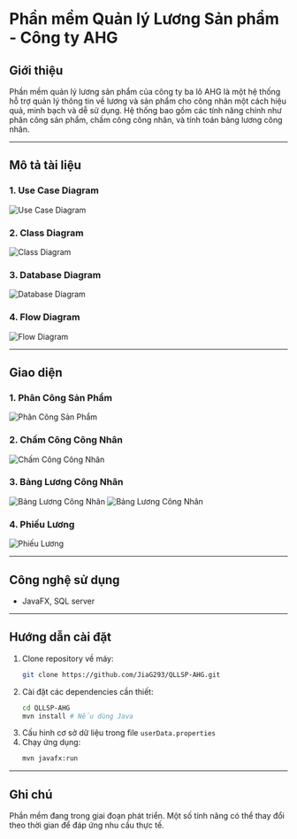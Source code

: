# Phần mềm Quản lý Lương Sản phẩm - Công ty AHG

## Giới thiệu
Phần mềm quản lý lương sản phẩm của công ty ba lô AHG là một hệ thống hỗ trợ quản lý thông tin về lương và sản phẩm cho công nhân một cách hiệu quả, minh bạch và dễ sử dụng. Hệ thống bao gồm các tính năng chính như phân công sản phẩm, chấm công công nhân, và tính toán bảng lương công nhân.

---

## Mô tả tài liệu

### 1. **Use Case Diagram**

![Use Case Diagram](assets/usecase.png)

### 2. **Class Diagram**

![Class Diagram](assets/classdiagram.jpg)

### 3. **Database Diagram**

![Database Diagram](assets/database.png)

### 4. **Flow Diagram**

![Flow Diagram](assets/flowdiagram.png)

---

## Giao diện

### 1. **Phân Công Sản Phẩm**

![Phân Công Sản Phẩm](assets/PhanCongCongNhan.png)

### 2. **Chấm Công Công Nhân**

![Chấm Công Công Nhân](assets/ChamCongCongNhan.png)

### 3. **Bảng Lương Công Nhân**

![Bảng Lương Công Nhân](assets/BangLuongCongNhan1.png)
![Bảng Lương Công Nhân](assets/BangLuongCongNhan.png)

### 4. **Phiếu Lương**

![Phiếu Lương](assets/PhieuLuong.png)

---

## Công nghệ sử dụng
- JavaFX, SQL server

---

## Hướng dẫn cài đặt
1. Clone repository về máy:
   ```bash
   git clone https://github.com/JiaG293/QLLSP-AHG.git
   ```
2. Cài đặt các dependencies cần thiết:
   ```bash
   cd QLLSP-AHG
   mvn install # Nếu dùng Java
   ```
3. Cấu hình cơ sở dữ liệu trong file `userData.properties`
4. Chạy ứng dụng:
   ```bash
   mvn javafx:run
   ```

---

## Ghi chú
Phần mềm đang trong giai đoạn phát triển. Một số tính năng có thể thay đổi theo thời gian để đáp ứng nhu cầu thực tế.



